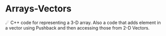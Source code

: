 # Arrays-Vectors
☄ C++ code for representing a 3-D array. Also a code that adds element in a vector using Pushback and then accessing those from 2-D Vectors.
